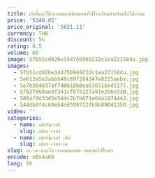 ```yaml
---
title: เก้าอี้และโต๊ะกลมพลาสติกพกพาไปโรงเรียนสำหรับเด็กโต๊ะกลม
price: '5340.05'
price_original: '5621.11'
currency: THB
discount: 5%
rating: 4.5
volume: 60
image: S7b51cd026e144756969232c1ea221584u.jpg
images:
  - S7b51cd026e144756969232c1ea221584u.jpg
  - Se613a5e2abb649c69f284347e8225aebv.jpg
  - Se7b384837af748618b8ea636516ed117l.jpg
  - Sf627960ae8f341cfb7b127a91e256e33B.jpg
  - S88af0d33d5e544c2b7b671e64a1974442.jpg
  - S44db8f4c69eb4dd598712fb9b8904135O.jpg
video: ''
categories:
  - name: เฟอร์นิเจอร์
    slug: เฟอร-เจอร
  - name: เฟอร์นิเจอร์ เด็ก
    slug: เฟอร-เจอร-เด
slug: เก-าอ-และโต-ะกลมพลาสต-กพกพาไปโรงเร
encode: oEo4a6O
lang: th
---
```

  